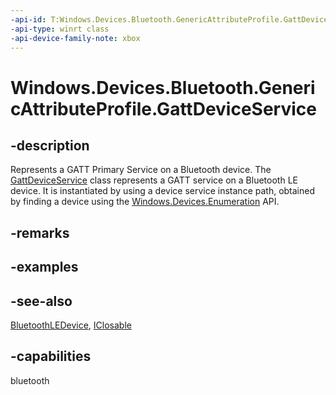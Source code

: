 ```yaml
---
-api-id: T:Windows.Devices.Bluetooth.GenericAttributeProfile.GattDeviceService
-api-type: winrt class
-api-device-family-note: xbox
---
```


<!-- Class syntax.
public class GattDeviceService : Windows.Devices.Bluetooth.GenericAttributeProfile.IGattDeviceService, Windows.Devices.Bluetooth.GenericAttributeProfile.IGattDeviceService2, Windows.Devices.Bluetooth.GenericAttributeProfile.IGattDeviceService3, Windows.Foundation.IClosable
-->

# Windows.Devices.Bluetooth.GenericAttributeProfile.GattDeviceService

## -description
Represents a GATT Primary Service on a Bluetooth device. The [GattDeviceService](gattdeviceservice.md) class represents a GATT service on a Bluetooth LE device. It is instantiated by using a device service instance path, obtained by finding a device using the [Windows.Devices.Enumeration](../windows.devices.enumeration/windows_devices_enumeration.md) API.

## -remarks

## -examples

## -see-also
[BluetoothLEDevice](../windows.devices.bluetooth/bluetoothledevice.md), [IClosable](../windows.foundation/iclosable.md)
## -capabilities
bluetooth
